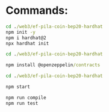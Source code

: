 # Commands:

```cmd
cd ./web3/ef-pila-coin-bep20-hardhat
npm init -y
npm i hardhat@2
npx hardhat init
```

```cmd
cd ./web3/ef-pila-coin-bep20-hardhat

npm install @openzeppelin/contracts
```

```cmd
cd ./web3/ef-pila-coin-bep20-hardhat

npm start

npm run compile
npm run test
```

```cmd

```

```cmd

```

```cmd

```

```cmd

```

```cmd

```

```cmd

```

```cmd

```

```cmd

```
